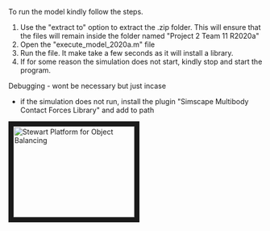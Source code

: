 To run the model kindly follow the steps.

1. Use the "extract to" option to extract the .zip folder. This will ensure that the files will remain inside the folder named "Project 2 Team 11 R2020a"
2. Open the "execute_model_2020a.m" file
3. Run the file. It make take a few seconds as it will install a library.
4. If for some reason the simulation does not start, kindly stop and start the program.

Debugging - wont be necessary but just incase
- if the simulation does not run, install the plugin "Simscape Multibody Contact Forces Library" and add to path

<a href="https://youtu.be/wZgRxUjh_iI
" target="_blank"><img src="http://img.youtube.com/vi/wZgRxUjh_iI/0.jpg" 
alt="Stewart Platform for Object Balancing" width="240" height="180" border="10" /></a>

